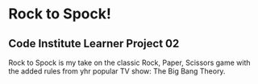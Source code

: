 # Rock to Spock!
## Code Institute Learner Project 02

Rock to Spock is my take on the classic Rock, Paper, Scissors game with the added rules from yhr popular TV show: The Big Bang Theory.